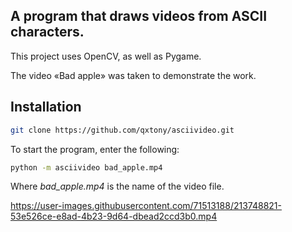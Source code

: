 ## A program that draws videos from ASCII characters.
This project uses OpenCV, as well as Pygame.

The video «Bad apple» was taken to demonstrate the work.

## Installation

```bash
git clone https://github.com/qxtony/asciivideo.git
```

To start the program, enter the following:
```sh
python -m asciivideo bad_apple.mp4
```
Where _bad_apple.mp4_ is the name of the video file.



https://user-images.githubusercontent.com/71513188/213748821-53e526ce-e8ad-4b23-9d64-dbead2ccd3b0.mp4
